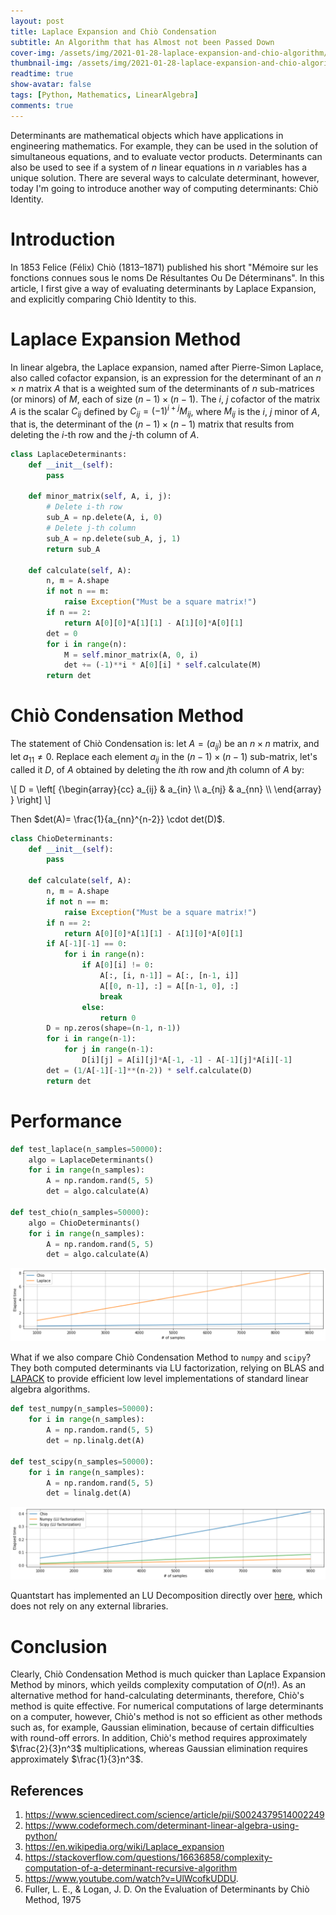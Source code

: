 ```yaml
---
layout: post
title: Laplace Expansion and Chiò Condensation
subtitle: An Algorithm that has Almost not been Passed Down
cover-img: /assets/img/2021-01-28-laplace-expansion-and-chio-algorithm/call-me-lambh.jpg
thumbnail-img: /assets/img/2021-01-28-laplace-expansion-and-chio-algorithm/course-image.png
readtime: true
show-avatar: false
tags: [Python, Mathematics, LinearAlgebra]
comments: true
---
```


Determinants are mathematical objects which have applications in engineering mathematics. For example, they can be used in the solution of simultaneous equations, and to evaluate vector products. Determinants can also be used to see if a system of $n$ linear equations in $n$ variables has a unique solution. There are several ways to calculate determinant, however, today I'm going to introduce another way of computing determinants: Chiò Identity.

# Introduction

In 1853 Felice (Félix) Chiò (1813–1871) published his short "Mémoire sur les fonctions connues sous le noms De Résultantes Ou De Déterminans". In this article, I first give a way of evaluating determinants by Laplace Expansion, and explicitly comparing Chiò Identity to this.

# Laplace Expansion Method

In linear algebra, the Laplace expansion, named after Pierre-Simon Laplace, also called cofactor expansion, is an expression for the determinant of an $n \times n$ matrix $A$ that is a weighted sum of the determinants of $n$ sub-matrices (or minors) of $M$, each of size $(n − 1) \times (n − 1)$. The $i$, $j$ cofactor of the matrix $A$ is the scalar $C_{ij}$ defined by $C_{ij}=(-1)^{i+j}M_{ij}$, where $M_{ij}$ is the $i$, $j$ minor of $A$, that is, the determinant of the $(n − 1) \times (n − 1)$ matrix that results from deleting the $i$-th row and the $j$-th column of $A$.

```python
class LaplaceDeterminants:
    def __init__(self):
        pass
    
    def minor_matrix(self, A, i, j):
        # Delete i-th row
        sub_A = np.delete(A, i, 0)
        # Delete j-th column
        sub_A = np.delete(sub_A, j, 1)
        return sub_A
    
    def calculate(self, A):
        n, m = A.shape
        if not n == m: 
            raise Exception("Must be a square matrix!")
        if n == 2:
            return A[0][0]*A[1][1] - A[1][0]*A[0][1]
        det = 0
        for i in range(n):
            M = self.minor_matrix(A, 0, i)
            det += (-1)**i * A[0][i] * self.calculate(M)
        return det
```

# Chiò Condensation Method

The statement of Chiò Condensation is: let $A=(a_{ij})$ be an $n \times n$ matrix, and let $a_{11} \neq 0$. Replace each element $a_{ij}$ in the $(n-1) \times (n-1)$ sub-matrix, let's called it $D$, of $A$ obtained by deleting the $i$th row and $j$th column of $A$ by:

<div>
    <span>
        \[
           D = 
          \left[ {\begin{array}{cc}
           a_{ij} & a_{in} \\
           a_{nj} & a_{nn} \\
          \end{array} } \right]
        \]
    </span>
</div>

Then $det(A)= \frac{1}{a_{nn}^{n-2}} \cdot det(D)$.

```python
class ChioDeterminants:
    def __init__(self):
        pass
    
    def calculate(self, A):
        n, m = A.shape
        if not n == m: 
            raise Exception("Must be a square matrix!")
        if n == 2:
            return A[0][0]*A[1][1] - A[1][0]*A[0][1]
        if A[-1][-1] == 0:
            for i in range(n):
                if A[0][i] != 0:
                    A[:, [i, n-1]] = A[:, [n-1, i]]
                    A[[0, n-1], :] = A[[n-1, 0], :]
                    break
                else:
                    return 0
        D = np.zeros(shape=(n-1, n-1))
        for i in range(n-1):
            for j in range(n-1):
                D[i][j] = A[i][j]*A[-1, -1] - A[-1][j]*A[i][-1]
        det = (1/A[-1][-1]**(n-2)) * self.calculate(D)
        return det
```

# Performance

```python
def test_laplace(n_samples=50000):
    algo = LaplaceDeterminants()
    for i in range(n_samples):
        A = np.random.rand(5, 5)
        det = algo.calculate(A)

def test_chio(n_samples=50000):
    algo = ChioDeterminants()
    for i in range(n_samples):
        A = np.random.rand(5, 5)
        det = algo.calculate(A)
```

![](/assets/img/2021-01-28-laplace-expansion-and-chio-algorithm/perf1.png)

What if we also compare Chiò Condensation Method to `numpy` and `scipy`? They both computed determinants via LU factorization, relying on BLAS and [LAPACK](http://www.netlib.org/lapack/explore-html/dd/d9a/group__double_g_ecomputational_ga0019443faea08275ca60a734d0593e60.html) to provide efficient low level implementations of standard linear algebra algorithms.

```python
def test_numpy(n_samples=50000):
    for i in range(n_samples):
        A = np.random.rand(5, 5)
        det = np.linalg.det(A)

def test_scipy(n_samples=50000):
    for i in range(n_samples):
        A = np.random.rand(5, 5)
        det = linalg.det(A)
```

![](/assets/img/2021-01-28-laplace-expansion-and-chio-algorithm/perf2.png)

Quantstart has implemented an LU Decomposition directly over [here](https://www.quantstart.com/articles/LU-Decomposition-in-Python-and-NumPy/), which does not rely on any external libraries.

# Conclusion

Clearly, Chiò Condensation Method is much quicker than Laplace Expansion Method by minors, which yeilds complexity computation of $O(n!)$. As an alternative method for hand-calculating determinants, therefore, Chiò's method is quite effective. For numerical computations of large determinants on a computer, however, Chiò's method is not so efficient as other methods such as, for example, Gaussian elimination, because of certain difficulties with round-off errors. In addition, Chiò's method requires approximately $\frac{2}{3}n^3$ multiplications, whereas Gaussian elimination requires approximately $\frac{1}{3}n^3$. 

## References

1. https://www.sciencedirect.com/science/article/pii/S0024379514002249
2. https://www.codeformech.com/determinant-linear-algebra-using-python/
3. https://en.wikipedia.org/wiki/Laplace_expansion
4. https://stackoverflow.com/questions/16636858/complexity-computation-of-a-determinant-recursive-algorithm
5. https://www.youtube.com/watch?v=UlWcofkUDDU.
6. Fuller, L. E., & Logan, J. D. On the Evaluation of Determinants by Chiò Method, 1975
